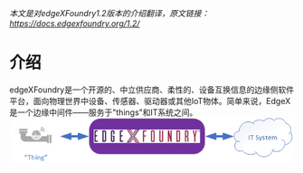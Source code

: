 *本文是对edgeXFoundry1.2版本的介绍翻译，原文链接：https://docs.edgexfoundry.org/1.2/* 
# 介绍
edgeXFoundry是一个开源的、中立供应商、柔性的、设备互换信息的边缘侧软件平台，面向物理世界中设备、传感器、驱动器或其他IoT物体。简单来说，EdgeX是一个边缘中间件——服务于"things"和IT系统之间。
![Image Text](https://github.com/haobolicpp/EdgeComputing/blob/master/edgeXFoundry/pic/EdgeX_middleware.png)
